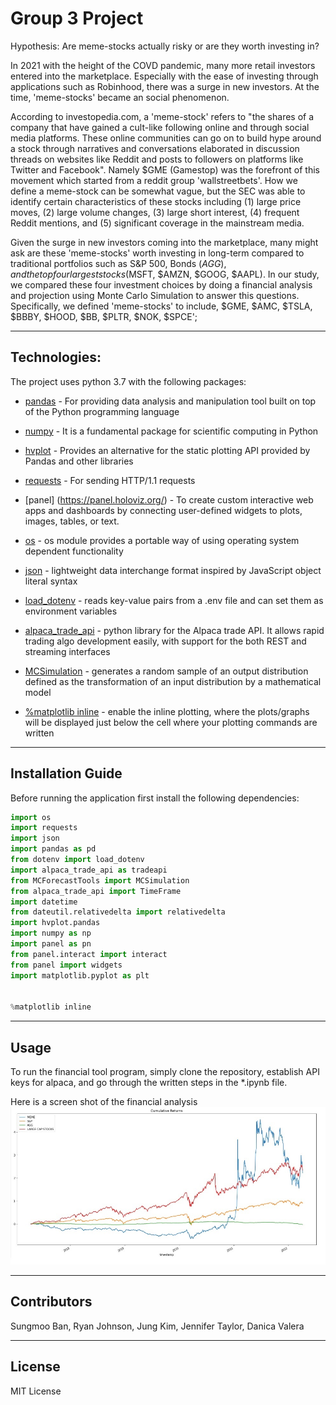 
# Group 3 Project
Hypothesis: Are meme-stocks actually risky or are they worth investing in?

In 2021 with the height of the COVD pandemic, many more retail investors entered into the marketplace. Especially with the ease of investing through applications such as Robinhood, there was a surge in new investors. At the time, 'meme-stocks' became an social phenomenon. 

According to investopedia.com, a 'meme-stock' refers to "the shares of a company that have gained a cult-like following online and through social media platforms. These online communities can go on to build hype around a stock through narratives and conversations elaborated in discussion threads on websites like Reddit and posts to followers on platforms like Twitter and Facebook".  Namely $GME (Gamestop) was the forefront of this movement which started from a reddit group 'wallstreetbets'. How we define a meme-stock can be somewhat vague, but the SEC was able to identify certain characteristics of these stocks including (1) large price moves, (2) large volume changes, (3) large short interest, (4) frequent Reddit mentions, and (5) significant coverage in the mainstream media. 

Given the surge in new investors coming into the marketplace, many might ask are these 'meme-stocks' worth investing in long-term compared to traditional portfolios  such as S&P 500, Bonds ($AGG), and the top four largest stocks ($MSFT, $AMZN, $GOOG, $AAPL). In our study, we compared these four investment choices by doing a financial analysis and projection using Monte Carlo Simulation to answer this questions. Specifically, we defined 'meme-stocks' to include, $GME, $AMC, $TSLA, $BBBY, $HOOD, $BB, $PLTR, $NOK, $SPCE'; 

---

## Technologies:

The project uses python 3.7 with the following packages:

* [pandas](https://pandas.pydata.org/) - For providing data analysis and manipulation tool built on top of the Python programming language

* [numpy](https://numpy.org/doc/stable/) - It is a fundamental package for scientific computing in Python

* [hvplot](https://hvplot.holoviz.org/) - Provides an alternative for the static plotting API provided by Pandas and other libraries

* [requests](https://docs.python-requests.org/en/latest/) - For sending HTTP/1.1 requests

* [panel] (https://panel.holoviz.org/) - To create custom interactive web apps and dashboards by connecting user-defined widgets to plots, images, tables, or text.

* [os](https://docs.python.org/3/library/os.html) - os module provides a portable way of using operating system dependent functionality

* [json](https://docs.python.org/3/library/json.html) - lightweight data interchange format inspired by JavaScript object literal syntax

* [load_dotenv](https://pypi.org/project/python-dotenv/) - reads key-value pairs from a .env file and can set them as environment variables

* [alpaca_trade_api](https://pypi.org/project/alpaca-trade-api/0.29/) - python library for the Alpaca trade API. It allows rapid trading algo development easily, with support for the both REST and streaming interfaces

* [MCSimulation](https://www.rdocumentation.org/packages/decisionSupport/versions/1.110/topics/mcSimulation) - generates a random sample of an output distribution defined as the transformation of an input distribution by a mathematical model

* [%matplotlib inline](https://pythonguides.com/what-is-matplotlib-inline/) -  enable the inline plotting, where the plots/graphs will be displayed just below the cell where your plotting commands are written

---

## Installation Guide


Before running the application first install the following dependencies:

```python
import os
import requests
import json
import pandas as pd
from dotenv import load_dotenv
import alpaca_trade_api as tradeapi
from MCForecastTools import MCSimulation
from alpaca_trade_api import TimeFrame
import datetime
from dateutil.relativedelta import relativedelta
import hvplot.pandas
import numpy as np
import panel as pn
from panel.interact import interact
from panel import widgets
import matplotlib.pyplot as plt


%matplotlib inline
```

---

## Usage

To run the financial tool program, simply clone the repository,  establish API keys for alpaca, and go through the written steps in the *.ipynb file.

Here is a screen shot of the financial analysis
![Screenshot](image.jpg)


---

## Contributors

Sungmoo Ban, 
Ryan Johnson, 
Jung Kim, 
Jennifer Taylor, 
Danica Valera


---

## License

MIT License
